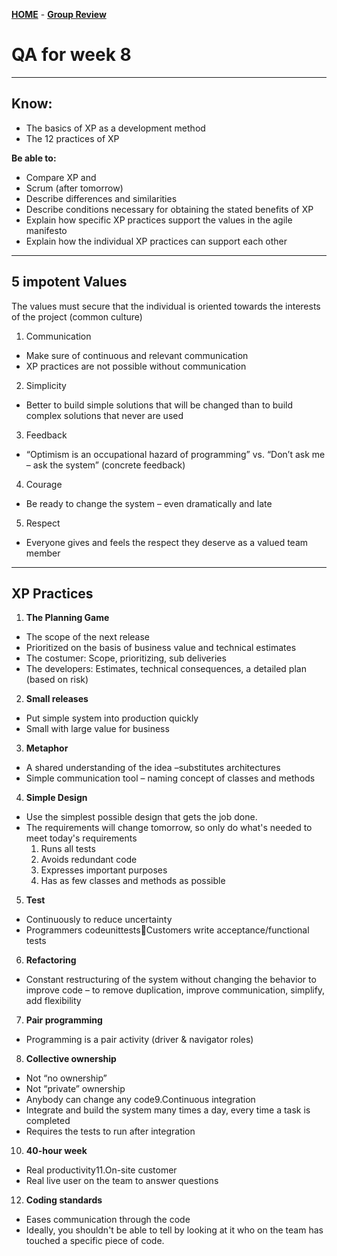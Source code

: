 [**HOME**]() - [**Group Review**](groupreview.md)



# QA for week 8


___



## Know:
* The basics of XP as a development method
* The 12 practices of XP

**Be able to:**
* Compare XP and
* Scrum (after tomorrow)
* Describe differences and similarities
* Describe conditions necessary for obtaining the stated benefits of XP
* Explain how specific XP practices support the values in the agile manifesto
* Explain how the individual XP practices can support each other


___

## 5 impotent Values

The values must secure that the individual is oriented towards the interests of the project (common culture)

1. Communication
  * Make sure of continuous and relevant communication
  * XP practices are not possible without communication
2. Simplicity
  * Better to build simple solutions that will be changed than to build complex solutions that never are used
3. Feedback
  * “Optimism is an occupational hazard of programming” vs. “Don’t ask me – ask the system” (concrete feedback)
4. Courage
  * Be ready to change the system – even dramatically and late
5. Respect
  * Everyone gives and feels the respect they deserve as a valued team member
  
  ___
  
  ## XP Practices
  
  1. **The Planning Game**
  * The scope of the next release
  * Prioritized on the basis of business value and technical estimates
  * The costumer: Scope, prioritizing, sub deliveries
  * The developers: Estimates, technical consequences, a detailed plan (based on risk)
  
  2. **Small releases**
  * Put simple system into production quickly
  * Small with large value for business
  
  3. **Metaphor**
  * A shared understanding of the idea –substitutes architectures
  * Simple communication tool – naming concept of classes and methods
  
  4. **Simple Design**
  * Use the simplest possible design that gets the job done.
  * The requirements will change tomorrow, so only do what's needed to meet today's requirements
      1. Runs all tests
      2. Avoids redundant code
      3. Expresses important purposes
      4. Has as few classes and methods as possible
      
  5. **Test**
  * Continuously to reduce uncertainty
  * Programmers codeunittestsCustomers write acceptance/functional tests
  
  6. **Refactoring**
  * Constant restructuring of the system without changing the behavior to improve code – to remove duplication, improve communication,    simplify, add flexibility
  
 7. **Pair programming**
 * Programming is a pair activity (driver & navigator roles)
 
 8. **Collective ownership**
 * Not “no ownership”
 * Not “private” ownership
 * Anybody can change any code9.Continuous integration
 * Integrate and build the system many times a day, every time a task is completed
 * Requires the tests to run after integration
 
10. **40-hour week**
* Real productivity11.On-site customer
* Real live user on the team to answer questions

12. **Coding standards**
* Eases communication through the code
* Ideally, you shouldn't be able to tell by looking at it who on the team has touched a specific piece of code.
  
  
  
  
  
  
  
  
  
  
  
  
  
  
  
  
  
  
  
  
  
  
  
  
  
  
  
